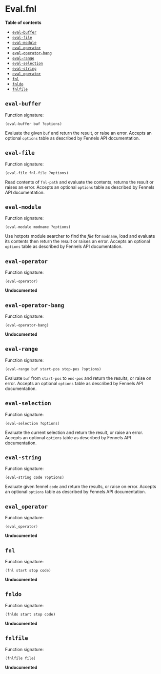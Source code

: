 # Eval.fnl

**Table of contents**

- [`eval-buffer`](#eval-buffer)
- [`eval-file`](#eval-file)
- [`eval-module`](#eval-module)
- [`eval-operator`](#eval-operator)
- [`eval-operator-bang`](#eval-operator-bang)
- [`eval-range`](#eval-range)
- [`eval-selection`](#eval-selection)
- [`eval-string`](#eval-string)
- [`eval_operator`](#evaloperator)
- [`fnl`](#fnl)
- [`fnldo`](#fnldo)
- [`fnlfile`](#fnlfile)

## `eval-buffer`
Function signature:

```
(eval-buffer buf ?options)
```

Evaluate the given `buf` and return the result, or raise an error. Accepts
  an optional `options` table as described by Fennels API documentation.

## `eval-file`
Function signature:

```
(eval-file fnl-file ?options)
```

Read contents of `fnl-path` and evaluate the contents, returns the result or
  raises an error. Accepts an optional `options` table as described by Fennels
  API documentation.

## `eval-module`
Function signature:

```
(eval-module modname ?options)
```

Use hotpots module searcher to find the *file* for `modname`, load and
  evaluate its contents then return the result or raises an error. Accepts an
  optional `options` table as described by Fennels API documentation.

## `eval-operator`
Function signature:

```
(eval-operator)
```

**Undocumented**

## `eval-operator-bang`
Function signature:

```
(eval-operator-bang)
```

**Undocumented**

## `eval-range`
Function signature:

```
(eval-range buf start-pos stop-pos ?options)
```

Evaluate `buf` from `start-pos` to `end-pos` and return the results, or
  raise on error. Accepts an optional `options` table as described by Fennels
  API documentation.

## `eval-selection`
Function signature:

```
(eval-selection ?options)
```

Evaluate the current selection and return the result, or raise an error.
  Accepts an optional `options` table as described by Fennels API
  documentation.

## `eval-string`
Function signature:

```
(eval-string code ?options)
```

Evaluate given fennel `code` and return the results, or raise on error.
  Accepts an optional `options` table as described by Fennels API
  documentation.

## `eval_operator`
Function signature:

```
(eval_operator)
```

**Undocumented**

## `fnl`
Function signature:

```
(fnl start stop code)
```

**Undocumented**

## `fnldo`
Function signature:

```
(fnldo start stop code)
```

**Undocumented**

## `fnlfile`
Function signature:

```
(fnlfile file)
```

**Undocumented**


<!-- Generated with Fenneldoc v0.1.9
     https://gitlab.com/andreyorst/fenneldoc -->
